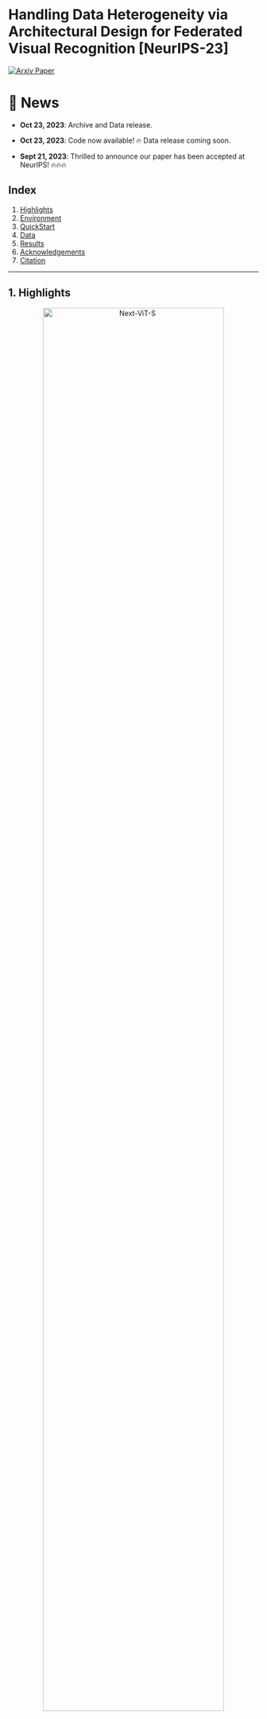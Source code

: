 # Handling Data Heterogeneity via Architectural Design for Federated Visual Recognition [NeurIPS-23]

[![Arxiv Paper](https://img.shields.io/badge/arXiv-Paper-orange.svg)](https://arxiv.org/abs/2310.15165)


# 🚀 News

- **Oct 23, 2023**: Archive and Data release.

- **Oct 23, 2023**: Code now available! 🔥 Data release coming soon.

- **Sept 21, 2023**: Thrilled to announce our paper has been accepted at NeurIPS! 🔥🔥🔥

## Index
1. [Highlights](#highlights)
2. [Environment](#environment)
3. [QuickStart](#quickstart)
4. [Data](#data)
5. [Results](#results)
6. [Acknowledgements](#acknowledgements)
7. [Citation](#citation)

---

<a name="highlights"></a>
## 1. Highlights
<div style="text-align: center">
<img src="images/first_image.png" title="Next-ViT-S" height="85%" width="85%">
</div>
</center>

### Abstract: 
> Federated Learning (FL) is a promising research paradigm that enables the collabo-
rative training of machine learning models among various parties without the need
for sensitive information exchange. Nonetheless, retaining data in individual clients
introduces fundamental challenges to achieving performance on par with centrally
trained models. Our study provides an extensive review of federated learning
applied to visual recognition. It underscores the critical role of thoughtful archi-
tectural design choices in achieving optimal performance, a factor often neglected
in the FL literature. Many existing FL solutions are tested on shallow or simple
networks, which may not accurately reflect real-world applications. This practice
restricts the transferability of research findings to large-scale visual recognition
models. Through an in-depth analysis of diverse cutting-edge architectures such
as convolutional neural networks, transformers, and MLP-mixers, we experimen-
tally demonstrate that architectural choices can substantially enhance FL systems’
performance, particularly when handling heterogeneous data. We study 19 visual
recognition models from five different architectural families on four challenging
FL datasets. We also re-investigate the inferior performance of convolution-based
architectures in the FL setting and analyze the influence of normalization layers
on the FL performance. Our findings emphasize the importance of architectural
design for computer vision tasks in practical scenarios, effectively narrowing the
performance gap between federated and centralized learning


### Experimental Insights:

- **Diverse Model Testing**: We rigorously tested 19 visual recognition models from five unique architectural families, including CNNs, Transformers, MLP-Mixers, Hybrids, and Metaformers,  across four challenging FL datasets.

- **Re-Evaluating Convolution-Based Architectures**: Our tests in high heterogeneity settings divulged that convolution operations are not essentially flawed for FL applications. Notably, Metaformer-like architectures displayed superior robustness in non-IID data settings.

- **Best Performing Models**: Our exploration revealed that ViT and Metafomer models (CAFormer, ConvFormer) achieve the best performance and low drop compared to centralized settings.
  
- **Normalization Discoveries**: Batch Normalization (BN) can hamper performance in a heterogeneous FL context. Our empirical studies show that replacing BN with Layer Normalization effectively mitigates this performance drop, underscoring the significant impact of architectural decisions on FL performance.

- **Optimizers vs. Architectural Design**: An analysis of complex networks with four distinct optimizers yielded a compelling revelation. While optimization methods didn't drastically improve performance for these architectures, architectural alterations emerged as a more effective and straightforward approach in practical applications.

---

<a name="environment"></a>
## 2. Environment


Create your Conda environment with python 3.8:
```bash
conda create --name fed_het python=3.8
```
Activate your environment:
```bash
conda activate fed_het
```

**Dependencies:**

You can install the dependencies using the following command:
```bash
pip install -r requirements.txt
```

---

<a name="quickstart"></a>
## 3. QuickStart

To train ViT-small with FedAVG on CIFAR-10 Split-3 using the default parameters, you can run the following command:


```bash
python train_FedAVG.py --FL_platform ViT-FedAVG --dataset cifar10 \
                       --local_epochs 1 --max_communication_rounds 100 --num_local_clients -1 \
                       --split_type split_3
```

For detailed configurations and options, refer to the `train_FedAVG.py` file.

If you wish to run the Metaformer models, you need to clone the [MetaFormer repository](https://github.com/sail-sg/metaformer) inside the project folder and run the following command

```bash
pip install timm==0.6.11
```

---

<a name="data"></a>
## 4. Data & Weights

The dataset splits and weights for the pretrained versions of PoolFormer-S12 (with BN and with LN) and on ImageNet are accessible at this [link](https://drive.google.com/drive/folders/15C50aNXKCtols8ifZUzIDdVp-NFqMRiG?usp=drive_link). 

Download the archives unzip if necessary, and place them at sub-folder data as follows: 

**Structure:**

```
data/
|--- cifar10/
|    |--- cifar10.npy
|
|--- celeba/
|    |--- celeba.npy
|    |--- celeba_images/
|
|--- gldk23/
|    |--- ...
|
|--- isic19/
|    |--- ...

```

For more details on the data and how it's structured, refer to the `data/README.md` within the data directory.

---

<a name="results"></a>
## 5. Results

**Performance of different types of models across all splits of CIFAR-10.** The average test accuracy of the model is displayed along with the standard deviation of the experiments. Split-3 shows the degradation compared to the centralized version of the training.

| Model                                      | Central           | Split-1         | Split-2          | Split-3                            |
|--------------------------------------------|-------------------|-----------------|------------------|-----------------------------------|
| ResNet-50                        | 95.9 ± 0.21       | 96.8 ± 0.17     | 92.7 ± 0.25      | 59.9 ± 1.87 (↓ 36.0)               |
| EfficientNet-B5                  | 97.6 ± 0.21       | 97.8 ± 0.06     | 95.1 ± 0.06      | 80.5 ± 0.92 (↓ 17.1)               |  
| ConvNeXt-T                       | 97.2 ± 0.15       | 97.6 ± 0.06     | 96.6 ± 0.21      | 93.5 ± 0.36 (↓ 3.7)                |
| Swin-T                           | 97.6 ± 0.15       | 97.9 ± 0.10     | 97.6 ± 0.06      | 95.7 ± 0.15 (↓ 1.9)                |     
| ViT-S                            | 97.6 ± 0.06       | 98.5 ± 0.10     | 98.2 ± 0.12      | 96.8 ± 0.15 (↓ 0.8)                |
| SwinV2-T                         | 96.4 ± 0.00       | 97.4 ± 0.10     | 96.4 ± 0.15      | 93.7 ± 0.38 (↓ 2.7)                |
| DeiT-S                           | 96.8 ± 0.12       | 97.8 ± 0.06     | 97.2 ± 0.12      | 95.2 ± 0.15 (↓ 1.6)                |
| ConvFormer-S18                   | 97.9 ± 0.12       | 98.4 ± 0.12     | 98.0 ± 0.12      | 96.8 ± 0.35 (↓ 1.2)                |
| CAFormer-S18                     | 98.1 ± 0.18       | 98.5 ± 0.06     | **98.3 ± 0.06**  | **97.1 ± 0.14** (↓ 1.0)            |
| RandFormer-S36                   | 95.7 ± 0.12       | 95.8 ± 0.10     | 94.6 ± 0.06      | 91.3 ± 0.35 (↓ 4.4)                |
| IdentityFormer-S36               | 95.3 ± 0.26       | 95.6 ± 0.12     | 94.6 ± 0.12      | 90.8 ± 0.45 (↓ 4.5)                |
| PoolFormer-S36                   | 97.1 ± 0.25       | 97.4 ± 0.10     | 96.9 ± 0.06      | 95.2 ± 0.12 (↓ 1.9)                |
| RIFormer-S36                     | 95.9 ± 0.08       | 96.6 ± 0.16     | 95.5 ± 0.15      | 93.0 ± 0.10 (↓ 2.9)                |
| MLPMixer-S/16                    | 94.8 ± 0.10       | 96.5 ± 0.12     | 95.6 ± 0.06      | 92.7 ± 0.06 (↓ 2.1)                |
| ResMLP-S24                       | 96.2 ± 0.10       | 97.2 ± 0.10     | 96.7 ± 0.06      | 94.1 ± 0.17 (↓ 2.1)                |
| gMLP-S                           | 96.9 ± 0.26       | 98.0 ± 0.06     | 97.6 ± 0.12      | 96.1 ± 0.23 (↓ 0.8)                |
| ConvMixer-768/32                 | 97.4 ± 0.12       | 97.3 ± 0.06     | 94.4 ± 0.15      | 74.1 ± 1.07 (↓ 23.3)               |
| COATNET-0                        | 97.7 ± 0.15       | 98.3 ± 0.15     | 97.5 ± 0.06      | 94.2 ± 0.06 (↓ 3.4)                |
| MAXVIT-T                         | 98.0 ± 0.10       | **98.6 ± 0.10** | 97.3 ± 0.12      | 92.0 ± 1.15 (↓ 6.0)               |


<a name="acknowledgements"></a>
## 6. Acknowledgements

This work has been partially supported by the **MBZUAI-WIS Joint Program for AI Research**.  
**Project Grant Number:** WIS P008.

Our code is based on [ViT-FL-main repository](https://github.com/Liangqiong/ViT-FL-main). We thank the authors for releasing their code.  
We extend our gratitude to the authors of [MetaFormer Baselines for Vision](https://github.com/sail-sg/metaformer) and [timm](https://github.com/huggingface/pytorch-image-models)  for their model releases.

---


<a name="citation"></a>
## 7. Citation

If you find this work helpful and use it in your projects or publications, please cite our paper:

```
@article{pieri2023handling,
  title={Handling Data Heterogeneity via Architectural Design for Federated Visual Recognition},
  author={Pieri, Sara and Restom, Jose Renato and Horvath, Samuel and Cholakkal, Hisham},
  journal={arXiv preprint arXiv:2310.15165},
  year={2023}
}
```
